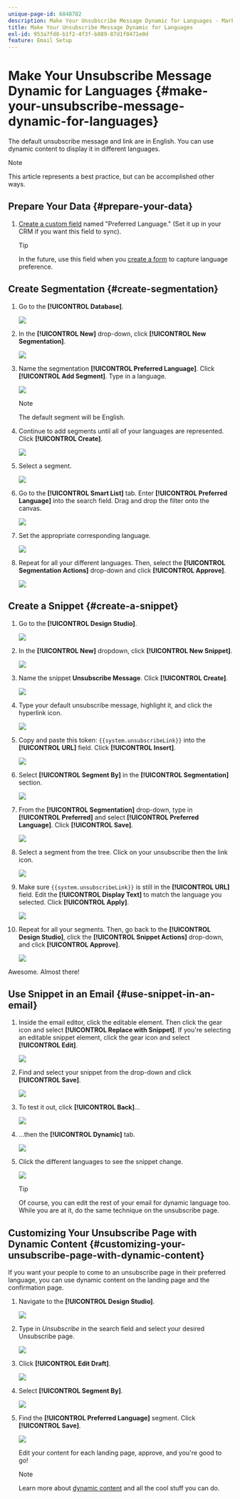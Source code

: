 ```yaml
---
unique-page-id: 6848782
description: Make Your Unsubscribe Message Dynamic for Languages - Marketo Docs - Product Documentation
title: Make Your Unsubscribe Message Dynamic for Languages
exl-id: 953a7fd8-b1f2-4f3f-b889-87d1f0471e0d
feature: Email Setup
---
```

# Make Your Unsubscribe Message Dynamic for Languages {#make-your-unsubscribe-message-dynamic-for-languages}

The default unsubscribe message and link are in English. You can use dynamic content to display it in different languages.

>[!NOTE]
>
>This article represents a best practice, but can be accomplished other ways.

## Prepare Your Data {#prepare-your-data}

1. [Create a custom field](/help/marketo/product-docs/administration/field-management/create-a-custom-field-in-marketo.md) named "Preferred Language." (Set it up in your CRM if you want this field to sync).

   >[!TIP]
   >
   >In the future, use this field when you [create a form](/help/marketo/product-docs/demand-generation/forms/creating-a-form/create-a-form.md) to capture language preference.

## Create Segmentation {#create-segmentation}

1. Go to the **[!UICONTROL Database]**.

   ![](assets/make-your-unsubscribe-message-dynamic-for-languages-1.png)

1. In the **[!UICONTROL New]** drop-down, click **[!UICONTROL New Segmentation]**.

   ![](assets/make-your-unsubscribe-message-dynamic-for-languages-2.png)

1. Name the segmentation **[!UICONTROL Preferred Language]**. Click **[!UICONTROL Add Segment]**. Type in a language.

   ![](assets/make-your-unsubscribe-message-dynamic-for-languages-3.png)

   >[!NOTE]
   >
   >The default segment will be English.

1. Continue to add segments until all of your languages are represented. Click **[!UICONTROL Create]**.

   ![](assets/make-your-unsubscribe-message-dynamic-for-languages-4.png)

1. Select a segment.

   ![](assets/make-your-unsubscribe-message-dynamic-for-languages-5.png)

1. Go to the **[!UICONTROL Smart List]** tab. Enter **[!UICONTROL Preferred Language]** into the search field. Drag and drop the filter onto the canvas.

   ![](assets/make-your-unsubscribe-message-dynamic-for-languages-6.png)

1. Set the appropriate corresponding language.

   ![](assets/make-your-unsubscribe-message-dynamic-for-languages-7.png)

1. Repeat for all your different languages. Then, select the **[!UICONTROL Segmentation Actions]** drop-down and click **[!UICONTROL Approve]**.

   ![](assets/make-your-unsubscribe-message-dynamic-for-languages-8.png)

## Create a Snippet {#create-a-snippet}

1. Go to the **[!UICONTROL Design Studio]**.

   ![](assets/make-your-unsubscribe-message-dynamic-for-languages-9.png)

1. In the **[!UICONTROL New]** dropdown, click **[!UICONTROL New Snippet]**.

   ![](assets/make-your-unsubscribe-message-dynamic-for-languages-10.png)

1. Name the snippet **Unsubscribe Message**. Click **[!UICONTROL Create]**.

   ![](assets/make-your-unsubscribe-message-dynamic-for-languages-11.png)

1. Type your default unsubscribe message, highlight it, and click the hyperlink icon.

   ![](assets/make-your-unsubscribe-message-dynamic-for-languages-12.png)

1. Copy and paste this token: `{{system.unsubscribeLink}}` into the **[!UICONTROL URL]** field. Click **[!UICONTROL Insert]**.

   ![](assets/make-your-unsubscribe-message-dynamic-for-languages-13.png)

1. Select **[!UICONTROL Segment By]** in the **[!UICONTROL Segmentation]** section.

   ![](assets/make-your-unsubscribe-message-dynamic-for-languages-14.png)

1. From the **[!UICONTROL Segmentation]** drop-down, type in **[!UICONTROL Preferred]** and select **[!UICONTROL Preferred Language]**. Click **[!UICONTROL Save]**.

   ![](assets/make-your-unsubscribe-message-dynamic-for-languages-15.png)

1. Select a segment from the tree. Click on your unsubscribe then the link icon.

   ![](assets/make-your-unsubscribe-message-dynamic-for-languages-16.png)

1. Make sure `{{system.unsubscribeLink}}` is still in the **[!UICONTROL URL]** field. Edit the **[!UICONTROL Display Text]** to match the language you selected. Click **[!UICONTROL Apply]**.

   ![](assets/make-your-unsubscribe-message-dynamic-for-languages-17.png)

1. Repeat for all your segments. Then, go back to the **[!UICONTROL Design Studio]**, click the **[!UICONTROL Snippet Actions]** drop-down, and click **[!UICONTROL Approve]**.

   ![](assets/make-your-unsubscribe-message-dynamic-for-languages-18.png)

Awesome. Almost there!

## Use Snippet in an Email {#use-snippet-in-an-email}

1. Inside the email editor, click the editable element. Then click the gear icon and select **[!UICONTROL Replace with Snippet]**. If you're selecting an editable snippet element, click the gear icon and select **[!UICONTROL Edit]**.

   ![](assets/make-your-unsubscribe-message-dynamic-for-languages-19.png)

1. Find and select your snippet from the drop-down and click **[!UICONTROL Save]**.

   ![](assets/make-your-unsubscribe-message-dynamic-for-languages-20.png)

1. To test it out, click **[!UICONTROL Back]**...

   ![](assets/make-your-unsubscribe-message-dynamic-for-languages-21.png)

1. ...then the **[!UICONTROL Dynamic]** tab.

   ![](assets/make-your-unsubscribe-message-dynamic-for-languages-22.png)

1. Click the different languages to see the snippet change.

   ![](assets/make-your-unsubscribe-message-dynamic-for-languages-23.png)

   >[!TIP]
   >
   >Of course, you can edit the rest of your email for dynamic language too. While you are at it, do the same technique on the unsubscribe page.

## Customizing Your Unsubscribe Page with Dynamic Content {#customizing-your-unsubscribe-page-with-dynamic-content}

If you want your people to come to an unsubscribe page in their preferred language, you can use dynamic content on the landing page and the confirmation page.

1. Navigate to the **[!UICONTROL Design Studio]**.

   ![](assets/make-your-unsubscribe-message-dynamic-for-languages-24.png)

1. Type in _Unsubscribe_ in the search field and select your desired Unsubscribe page.

   ![](assets/make-your-unsubscribe-message-dynamic-for-languages-25.png)

1. Click **[!UICONTROL Edit Draft]**.

   ![](assets/make-your-unsubscribe-message-dynamic-for-languages-26.png)

1. Select **[!UICONTROL Segment By]**.

   ![](assets/make-your-unsubscribe-message-dynamic-for-languages-27.png)

1. Find the **[!UICONTROL Preferred Language]** segment. Click **[!UICONTROL Save]**.

   ![](assets/make-your-unsubscribe-message-dynamic-for-languages-28.png)

   Edit your content for each landing page, approve, and you're good to go!

   >[!NOTE]
   >
   >Learn more about [dynamic content](/help/marketo/product-docs/personalization/segmentation-and-snippets/segmentation/understanding-dynamic-content.md) and all the cool stuff you can do.
